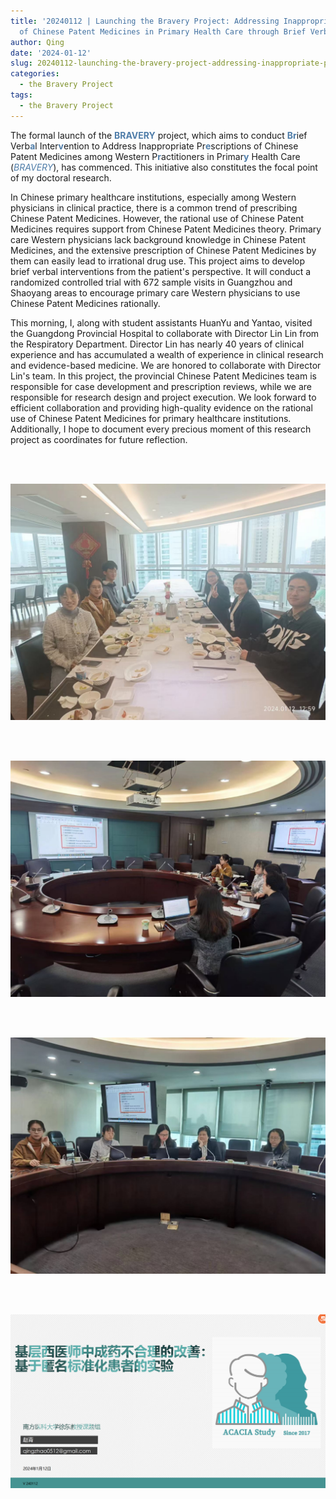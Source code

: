 ```yaml
---
title: '20240112 | Launching the Bravery Project: Addressing Inappropriate Prescriptions
  of Chinese Patent Medicines in Primary Health Care through Brief Verbal Interventions'
author: Qing
date: '2024-01-12'
slug: 20240112-launching-the-bravery-project-addressing-inappropriate-prescriptions-of-chinese-patent-medicines-in-primary-health-care-through-brief-verbal-interventions
categories:
  - the Bravery Project
tags:
  - the Bravery Project
---
```



The formal launch of the <span style="color: rgb(79,125,169);">**BRAVERY**</span> project, which aims to conduct <span style="color: rgb(79,125,169);">**Br**</span>ief Verb<span style="color: rgb(79,125,169);">**a**</span>l Inter<span style="color: rgb(79,125,169);">**v**</span>ention to Address Inappropriate Pr<span style="color: rgb(79,125,169);">**e**</span>scriptions of Chinese Patent Medicines among Western P<span style="color: rgb(79,125,169);">**r**</span>actitioners in Primar<span style="color: rgb(79,125,169);">**y**</span> Health Care (<span style="color: rgb(79,125,169);">*BRAVERY*</span>), has commenced. This initiative also constitutes the focal point of my doctoral research.





In Chinese primary healthcare institutions, especially among Western physicians in clinical practice, there is a common trend of prescribing Chinese Patent Medicines. However, the rational use of Chinese Patent Medicines requires support from Chinese Patent Medicines theory. Primary care Western physicians lack background knowledge in Chinese Patent Medicines, and the extensive prescription of Chinese Patent Medicines by them can easily lead to irrational drug use. This project aims to develop brief verbal interventions from the patient's perspective. It will conduct a randomized controlled trial with 672 sample visits in Guangzhou and Shaoyang areas to encourage primary care Western physicians to use Chinese Patent Medicines rationally.

This morning, I, along with student assistants HuanYu and Yantao, visited the Guangdong Provincial Hospital to collaborate with Director Lin Lin from the Respiratory Department. Director Lin has nearly 40 years of clinical experience and has accumulated a wealth of experience in clinical research and evidence-based medicine. We are honored to collaborate with Director Lin's team. In this project, the provincial Chinese Patent Medicines team is responsible for case development and prescription reviews, while we are responsible for research design and project execution. We look forward to efficient collaboration and providing high-quality evidence on the rational use of Chinese Patent Medicines for primary healthcare institutions. Additionally, I hope to document every precious moment of this research project as coordinates for future reflection.

<br />
<br />

![](images/1.jpg)   

<br />
<br />

![](images/2.jpg)   

<br />
<br />

![](images/3.jpg)   

<br />
<br />

![](images/4.png)   

<br />
<br />
